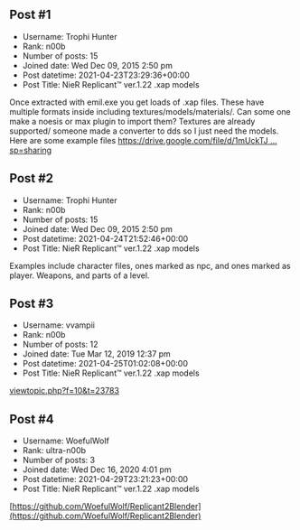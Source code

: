 ## Post #1
- Username: Trophi Hunter
- Rank: n00b
- Number of posts: 15
- Joined date: Wed Dec 09, 2015 2:50 pm
- Post datetime: 2021-04-23T23:29:36+00:00
- Post Title: NieR Replicant™ ver.1.22 .xap models

Once extracted with emil.exe you get loads of .xap files. These have multiple formats inside including textures/models/materials/. Can some one make a noesis or max plugin to import them? Textures are already supported/ someone made a converter to dds so I just need the models.
Here are some example files
[https://drive.google.com/file/d/1mUckTJ ... sp=sharing](https://drive.google.com/file/d/1mUckTJaZv9iqdSQGr2_81uEuG2LBGNCa/view?usp=sharing)
## Post #2
- Username: Trophi Hunter
- Rank: n00b
- Number of posts: 15
- Joined date: Wed Dec 09, 2015 2:50 pm
- Post datetime: 2021-04-24T21:52:46+00:00
- Post Title: NieR Replicant™ ver.1.22 .xap models

Examples include character files, ones marked as npc, and ones marked as player. Weapons, and parts of a level.
## Post #3
- Username: vvampii
- Rank: n00b
- Number of posts: 12
- Joined date: Tue Mar 12, 2019 12:37 pm
- Post datetime: 2021-04-25T01:02:08+00:00
- Post Title: NieR Replicant™ ver.1.22 .xap models

[viewtopic.php?f=10&t=23783](https://forum.xentax.com/viewtopic.php?f=10&t=23783)
## Post #4
- Username: WoefulWolf
- Rank: ultra-n00b
- Number of posts: 3
- Joined date: Wed Dec 16, 2020 4:01 pm
- Post datetime: 2021-04-29T23:21:23+00:00
- Post Title: NieR Replicant™ ver.1.22 .xap models

[https://github.com/WoefulWolf/Replicant2Blender](https://github.com/WoefulWolf/Replicant2Blender)
